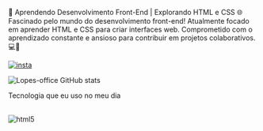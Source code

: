 👋 Aprendendo Desenvolvimento Front-End | Explorando HTML e CSS 🌐
Fascinado pelo mundo do desenvolvimento front-end! Atualmente focado em aprender HTML e CSS para criar interfaces web. Comprometido com o aprendizado constante e ansioso para contribuir em projetos colaborativos. 💻🚀

[![insta](https://img.shields.io/badge/LinkedIn-0077B5?style=for-the-badge&logo=linkedin&logoColor=white)](https://www.linkedin.com/in/henrique-lopes-1b926028b/)

![Lopes-office GitHub stats](https://github-readme-stats.vercel.app/api?username=Lopes-office&show_icons=true&theme=dracula)

Tecnologia que eu uso no meu dia

<div style="display: inline_block"><br/> <img align="center" alt="html5" src="https://img.shields.io/badge/HTML5-E34F26?style=for-the-badge&logo=html5&logoColor=white
" </div>
